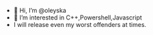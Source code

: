 - 👋 Hi, I’m @oleyska
- 👀 I’m interested in C++,Powershell,Javascript
- I will release even my worst offenders at times.


<!---
oleyska/oleyska is a ✨ special ✨ repository because its `README.md` (this file) appears on your GitHub profile.
You can click the Preview link to take a look at your changes.
--->
